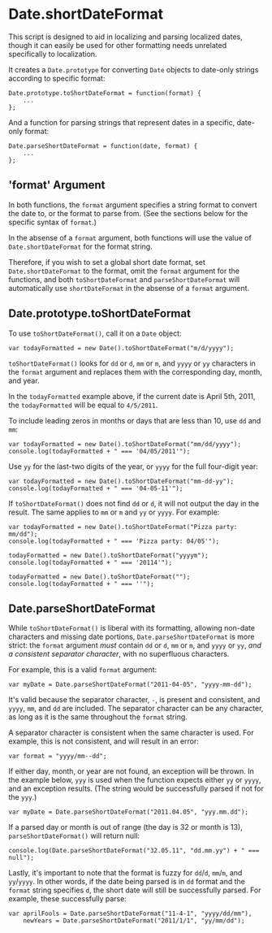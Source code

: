 Date.shortDateFormat
===================

This script is designed to aid in localizing and parsing localized dates, though it can easily be used for other 
formatting needs unrelated specifically to localization.

It creates a `Date.prototype` for converting `Date` objects to date-only strings according to specific format:

    Date.prototype.toShortDateFormat = function(format) {
        ...
    };
    
And a function for parsing strings that represent dates in a specific, date-only format:

    Date.parseShortDateFormat = function(date, format) {
        ...
    };
    
 
'format' Argument
--------------------------------    
    
In both functions, the `format` argument specifies a string format to convert the date to, or the format to parse from.
(See the sections below for the specific syntax of `format`.)

In the absense of a `format` argument, both functions will use the value of `Date.shortDateFormat` for the format
string.

Therefore, if you wish to set a global short date format, set `Date.shortDateFormat` to the format, omit the
`format` argument for the functions, and both `toShortDateFormat` and `parseShortDateFormat` will automatically use 
`shortDateFormat` in the absense of a `format` argument.


Date.prototype.toShortDateFormat
----------------------------------

To use `toShortDateFormat()`, call it on a `Date` object:

    var todayFormatted = new Date().toShortDateFormat("m/d/yyyy");
    
`toShortDateFormat()` looks for `dd` or `d`, `mm` or `m`, and `yyyy` or `yy` characters in the `format` argument and
replaces them with the corresponding day, month, and year.

In the `todayFormatted` example above, if the current date is April 5th, 2011, the `todayFormatted` will be equal to
`4/5/2011`.

To include leading zeros in months or days that are less than 10, use `dd` and `mm`:

    var todayFormatted = new Date().toShortDateFormat("mm/dd/yyyy");
    console.log(todayFormatted + " === '04/05/2011'");
    
Use `yy` for the last-two digits of the year, or `yyyy` for the full four-digit year:

    var todayFormatted = new Date().toShortDateFormat("mm-dd-yy");
    console.log(todayFormatted + " === '04-05-11'");
    
If `toShortDateFormat()` does not find `dd` or `d`, it will not output the day in the result. The same applies to `mm`
or `m` and `yy` or `yyyy`. For example:

    var todayFormatted = new Date().toShortDateFormat("Pizza party: mm/dd");
    console.log(todayFormatted + " === 'Pizza party: 04/05'");
    
    todayFormatted = new Date().toShortDateFormat("yyyym");
    console.log(todayFormatted + " === '20114'");
    
    todayFormatted = new Date().toShortDateFormat("");
    console.log(todayFormatted + " === ''");
    
    
Date.parseShortDateFormat
-------------------------

While `toShortDateFormat()` is liberal with its formatting, allowing non-date characters and missing date portions, 
`Date.parseShortDateFormat` is more strict: the `format` argument *must* contain `dd` or `d`, `mm` or `m`, and `yyyy` or
`yy`, *and a consistent separator character*, with no superfluous characters.

For example, this is a valid `format` argument:

    var myDate = Date.parseShortDateFormat("2011-04-05", "yyyy-mm-dd");
    
It's valid because the separator character, `-`, is present and consistent, and `yyyy`, `mm`, and `dd` are included. The
separator character can be any character, as long as it is the same throughout the `format` string.

A separator character is consistent when the same character is used. For example, this is not consistent, and will
result in an error:

    var format = "yyyy/mm--dd";
    
If either day, month, or year are not found, an exception will be thrown. In the example below, `yyy` is used when the
function expects either `yy` or `yyyy`, and an exception results. (The string would be successfully parsed if not for
the `yyy`.)

    var myDate = Date.parseShortDateFormat("2011.04.05", "yyy.mm.dd");

If a parsed day or month is out of range (the day is 32 or month is 13), `parseShortDateFormat()` will return null:

    console.log(Date.parseShortDateFormat("32.05.11", "dd.mm.yy") + " === null");
    
Lastly, it's important to note that the format is fuzzy for `dd`/`d`, `mm`/`m`, and `yy`/`yyyy`. In other words, if 
the date being parsed is in `dd` format and the `format` string specifies `d`, the short date will still be successfully
parsed. For example, these successfully parse: 

    var aprilFools = Date.parseShortDateFormat("11-4-1", "yyyy/dd/mm"),
        newYears = Date.parseShortDateFormat("2011/1/1", "yy/mm/dd");